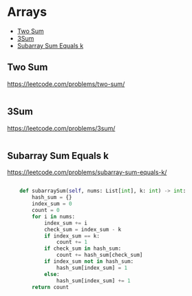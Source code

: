 # Arrays

+ [Two Sum](#two-sum)
+ [3Sum](#3sum)
+ [Subarray Sum Equals k](#subarray-sum-equals-k)

## Two Sum

https://leetcode.com/problems/two-sum/

```python

```

## 3Sum

https://leetcode.com/problems/3sum/

```python

```

## Subarray Sum Equals k

https://leetcode.com/problems/subarray-sum-equals-k/

```python

    def subarraySum(self, nums: List[int], k: int) -> int:
        hash_sum = {}
        index_sum = 0
        count = 0
        for i in nums:
            index_sum += i
            check_sum = index_sum - k
            if index_sum == k:
                count += 1
            if check_sum in hash_sum:
                count += hash_sum[check_sum]
            if index_sum not in hash_sum:
                hash_sum[index_sum] = 1
            else:
                hash_sum[index_sum] += 1
        return count

```

